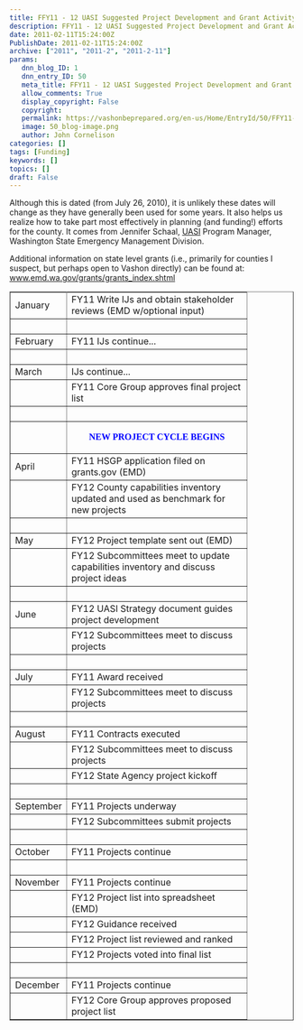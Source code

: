 ```yaml
---
title: FFY11 - 12 UASI Suggested Project Development and Grant Activity
description: FFY11 - 12 UASI Suggested Project Development and Grant Activity
date: 2011-02-11T15:24:00Z
PublishDate: 2011-02-11T15:24:00Z
archive: ["2011", "2011-2", "2011-2-11"]
params:
   dnn_blog_ID: 1
   dnn_entry_ID: 50
   meta_title: FFY11 - 12 UASI Suggested Project Development and Grant Activity
   allow_comments: True
   display_copyright: False
   copyright: 
   permalink: https://vashonbeprepared.org/en-us/Home/EntryId/50/FFY11-12-UASI-Suggested-Project-Development-and-Grant-Activity
   image: 50_blog-image.png
   author: John Cornelison
categories: []
tags: [Funding]
keywords: []
topics: []
draft: False
---
```


<p>Although this is dated (from July 26, 2010), it is unlikely these dates will change as they have generally been used for some years. It also helps us realize how to take part most effectively in planning (and funding!) efforts for the county. It comes from Jennifer Schaal, <a target="_blank" href="www.fema.gov/government/grant/uasi">UASI</a> Program Manager, Washington State Emergency Management Division.</p>
<p>Additional information on state level grants (i.e., primarily for counties I suspect, but perhaps open to Vashon directly) can be found at: <a title="http://www.emd.wa.gov/grants/grants_index.shtml" href="http://www.emd.wa.gov/grants/grants_index.shtml">www.emd.wa.gov/grants/grants_index.shtml</a></p>
<table border="1" cellspacing="0" cellpadding="0">
    <tbody>
        <tr width="385">
        </tr>
        <tr>
            <td>January</td>
            <td width="303">FY11 Write IJs and obtain stakeholder reviews (EMD w/optional input)</td>
        </tr>
        <tr>
            <td>&#160;</td>
            <td width="303">&#160;</td>
        </tr>
        <tr>
            <td>February</td>
            <td width="303">FY11 IJs continue...</td>
        </tr>
        <tr>
            <td>&#160;</td>
            <td width="303">&#160;</td>
        </tr>
        <tr>
            <td>March</td>
            <td width="303">IJs continue...</td>
        </tr>
        <tr>
            <td>&#160;</td>
            <td width="303">FY11 Core Group approves final project list</td>
        </tr>
        <tr>
            <td>&#160;</td>
            <td width="303">&#160;</td>
        </tr>
        <tr>
            <td>&#160;</td>
            <td width="303">
            <p align="center"><strong><font color="#0000ff" face="Verdana">NEW PROJECT CYCLE BEGINS</font></strong></p>
            </td>
        </tr>
        <tr>
            <td>April</td>
            <td width="303">FY11 HSGP application filed on grants.gov (EMD)</td>
        </tr>
        <tr>
            <td>&#160;</td>
            <td width="303">FY12 County capabilities inventory updated and used as benchmark for new projects</td>
        </tr>
        <tr>
            <td>&#160;</td>
            <td width="303">&#160;</td>
        </tr>
        <tr>
            <td>May</td>
            <td width="303">FY12 Project template sent out (EMD)</td>
        </tr>
        <tr>
            <td>&#160;</td>
            <td width="303">FY12 Subcommittees meet to update capabilities inventory and discuss project ideas</td>
        </tr>
        <tr>
            <td>&#160;</td>
            <td width="303">&#160;</td>
        </tr>
        <tr>
            <td>June</td>
            <td width="303">FY12 UASI Strategy document guides project development</td>
        </tr>
        <tr>
            <td>&#160;</td>
            <td width="303">FY12 Subcommittees meet to discuss projects</td>
        </tr>
        <tr>
            <td>&#160;</td>
            <td width="303">&#160;</td>
        </tr>
        <tr>
            <td>July</td>
            <td width="303">FY11 Award received</td>
        </tr>
        <tr>
            <td>&#160;</td>
            <td width="303">FY12 Subcommittees meet to discuss projects</td>
        </tr>
        <tr>
            <td>&#160;</td>
            <td width="303">&#160;</td>
        </tr>
        <tr>
            <td>August</td>
            <td width="303">FY11 Contracts executed</td>
        </tr>
        <tr>
            <td>&#160;</td>
            <td width="303">FY12 Subcommittees meet to discuss projects</td>
        </tr>
        <tr>
            <td>&#160;</td>
            <td width="303">FY12 State Agency project kickoff</td>
        </tr>
        <tr>
            <td>&#160;</td>
            <td width="303">&#160;</td>
        </tr>
        <tr>
            <td>September</td>
            <td width="303">FY11 Projects underway</td>
        </tr>
        <tr>
            <td>&#160;</td>
            <td width="303">FY12 Subcommittees submit projects</td>
        </tr>
        <tr>
            <td>&#160;</td>
            <td width="303">&#160;</td>
        </tr>
        <tr>
            <td>October</td>
            <td width="303">FY11 Projects continue</td>
        </tr>
        <tr>
            <td>&#160;</td>
            <td width="303">&#160;</td>
        </tr>
        <tr>
            <td>November</td>
            <td width="303">FY11 Projects continue</td>
        </tr>
        <tr>
            <td>&#160;</td>
            <td width="303">FY12 Project list into spreadsheet (EMD)</td>
        </tr>
        <tr>
            <td>&#160;</td>
            <td width="303">FY12 Guidance received</td>
        </tr>
        <tr>
            <td>&#160;</td>
            <td width="303">FY12 Project list reviewed and ranked</td>
        </tr>
        <tr>
            <td>&#160;</td>
            <td width="303">FY12 Projects voted into final list</td>
        </tr>
        <tr>
            <td>&#160;</td>
            <td width="303">&#160;</td>
        </tr>
        <tr>
            <td>December</td>
            <td width="303">FY11 Projects continue</td>
        </tr>
        <tr>
            <td>&#160;</td>
            <td width="303">FY12 Core Group approves proposed project list</td>
        </tr>
    </tbody>
</table>
